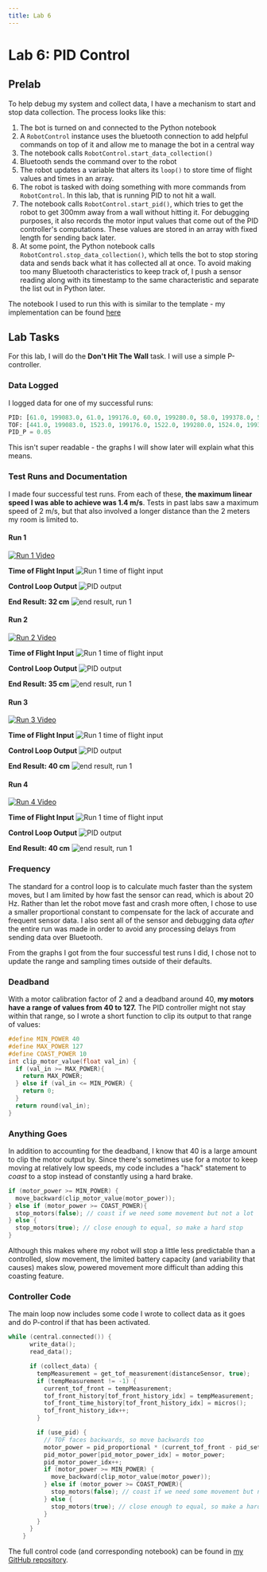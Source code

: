 ```yaml
---
title: Lab 6
---
```


# Lab 6: PID Control

## Prelab
To help debug my system and collect data, I have a mechanism to start and stop data collection. The process looks like this:

1. The bot is turned on and connected to the Python notebook
2. A `RobotControl` instance uses the bluetooth connection to add helpful commands on top of it and allow me to manage the bot in a central way
3. The notebook calls `RobotControl.start_data_collection()`
4. Bluetooth sends the command over to the robot
5. The robot updates a variable that alters its `loop()` to store time of flight values and times in an array.
6. The robot is tasked with doing something with more commands from `RobotControl`. In this lab, that is running PID to not hit a wall.
7. The notebook calls `RobotControl.start_pid()`, which tries to get the robot to get 300mm away from a wall without hitting it. For debugging purposes, it also records the motor input values that come out of the PID controller's computations. These values are stored in an array with fixed length for sending back later.
8. At some point, the Python notebook calls `RobotControl.stop_data_collection()`, which tells the bot to stop storing data and sends back what it has collected all at once. To avoid making too many Bluetooth characteristics to keep track of, I push a sensor reading along with its timestamp to the same characteristic and separate the list out in Python later.

The notebook I used to run this with is similar to the template - my implementation can be found [here](https://github.com/slawrence100/ece4960-fast-robots-code/blob/main/lab06/robot_pid.ipynb)

## Lab Tasks

For this lab, I will do the **Don't Hit The Wall** task. I will use a simple P-controller.

### Data Logged
I logged data for one of my successful runs:

```python
PID: [61.0, 199083.0, 61.0, 199176.0, 60.0, 199280.0, 58.0, 199378.0, 57.0, 199480.0, 54.0, 199589.0, 50.0, 199682.0, 46.0, 199792.0, 42.0, 199884.0, 37.0, 199999.0, 32.0, 200092.0, 26.0, 200207.0, 22.0, 200299.0, 18.0, 200397.0, 14.0, 200504.0, 11.0, 200598.0, 8.0, 200706.0, 6.0, 200803.0, 5.0, 200908.0, 5.0, 201003.0, 5.0, 201108.0, 0.0, 201203.0, 0.0, 201312.0, 0.0, 201408.0, 0.0, 201512.0, 0.0, 201605.0, 0.0, 201710.0, 0.0, 201805.0, 0.0, 0.0, 0.0, 0.0, 0.0, 0.0, 0.0, 0.0, 0.0, 0.0, 0.0, 0.0, 0.0, 0.0, 0.0, 0.0, 0.0, 0.0, 0.0, 0.0, 0.0, 0.0, 0.0, 0.0]
TOF: [441.0, 199083.0, 1523.0, 199176.0, 1522.0, 199280.0, 1524.0, 199378.0, 1510.0, 199480.0, 1479.0, 199589.0, 1440.0, 199682.0, 1380.0, 199792.0, 1318.0, 199884.0, 1236.0, 199999.0, 1148.0, 200092.0, 1042.0, 200207.0, 941.0, 200299.0, 836.0, 200397.0, 746.0, 200504.0, 670.0, 200598.0, 593.0, 200706.0, 531.0, 200803.0, 477.0, 200908.0, 439.0, 201003.0, 414.0, 201108.0, 406.0, 201203.0, 407.0, 201312.0, 406.0, 201408.0, 404.0, 201512.0, 402.0, 201605.0, 405.0, 201710.0, 404.0, 201805.0, 0.0, 0.0, 0.0, 0.0, 0.0, 0.0, 0.0, 0.0, 0.0, 0.0, 0.0, 0.0, 0.0, 0.0, 0.0, 0.0, 0.0, 0.0, 0.0, 0.0, 0.0, 0.0, 0.0, 0.0]
PID_P = 0.05
```

This isn't super readable - the graphs I will show later will explain what this means.

### Test Runs and Documentation
I made four successful test runs. From each of these, **the maximum linear speed I was able to achieve was 1.4 m/s**. Tests in past labs saw a maximum speed of 2 m/s, but that also involved a longer distance than the 2 meters my room is limited to.


#### Run 1

[![Run 1 Video](http://img.youtube.com/vi/kPEfMuRnGjU/0.jpg)](http://www.youtube.com/watch?v=kPEfMuRnGjU)

**Time of Flight Input**
![Run 1 time of flight input](lab06_photos/run1/tof.png)

**Control Loop Output**
![PID output](lab06_photos/run1/pid.png)

**End Result: 32 cm**
![end result, run 1](lab06_photos/run1/run1.jpg)

#### Run 2
[![Run 2 Video](http://img.youtube.com/vi/hRZY0HmItu4/0.jpg)](http://www.youtube.com/watch?v=hRZY0HmItu4)

**Time of Flight Input**
![Run 1 time of flight input](lab06_photos/run2/tof.png)

**Control Loop Output**
![PID output](lab06_photos/run2/pid.png)

**End Result: 35 cm**
![end result, run 1](lab06_photos/run2/run2.jpg)

#### Run 3
[![Run 3 Video](http://img.youtube.com/vi/lt0hfkXV8lY/0.jpg)](http://www.youtube.com/watch?v=lt0hfkXV8lY)

**Time of Flight Input**
![Run 1 time of flight input](lab06_photos/run3/tof.png)

**Control Loop Output**
![PID output](lab06_photos/run3/pid.png)

**End Result: 40 cm**
![end result, run 1](lab06_photos/run3/run3.jpg)

#### Run 4
[![Run 4 Video](http://img.youtube.com/vi/a07Wd1iGDKc/0.jpg)](http://www.youtube.com/watch?v=J-4I9mYcd6c)

**Time of Flight Input**
![Run 1 time of flight input](lab06_photos/run4/tof.png)

**Control Loop Output**
![PID output](lab06_photos/run4/pid.png)

**End Result: 40 cm**
![end result, run 1](lab06_photos/run4/run4.jpg)

### Frequency
The standard for a control loop is to calculate much faster than the system moves, but I am limited by how fast the sensor can read, which is about 20 Hz. Rather than let the robot move fast and crash more often, I chose to use a smaller proportional constant to compensate for the lack of accurate and frequent sensor data. I also sent all of the sensor and debugging data *after* the entire run was made in order to avoid any processing delays from sending data over Bluetooth.

From the graphs I got from the four successful test runs I did, I chose not to update the range and sampling times outside of their defaults.

### Deadband
With a motor calibration factor of 2 and a deadband around 40, **my motors have a range of values from 40 to 127.** The PID controller might not stay within that range, so I wrote a short function to clip its output to that range of values:

```cpp
#define MIN_POWER 40
#define MAX_POWER 127
#define COAST_POWER 10
int clip_motor_value(float val_in) {
  if (val_in >= MAX_POWER){
    return MAX_POWER;
  } else if (val_in <= MIN_POWER) {
    return 0;
  }
  return round(val_in);
}
```

### Anything Goes
In addition to accounting for the deadband, I know that 40 is a large amount to clip the motor output by. Since there's sometimes use for a motor to keep moving at relatively low speeds, my code includes a "hack" statement to *coast* to a stop instead of constantly using a hard brake.

```cpp
if (motor_power >= MIN_POWER) {
  move_backward(clip_motor_value(motor_power));
} else if (motor_power >= COAST_POWER){
  stop_motors(false); // coast if we need some movement but not a lot
} else {
  stop_motors(true); // close enough to equal, so make a hard stop
}
```

Although this makes where my robot will stop a little less predictable than a controlled, slow movement, the limited battery capacity (and variability that causes) makes slow, powered movement more difficult than adding this coasting feature.

### Controller Code
The main loop now includes some code I wrote to collect data as it goes and do P-control if that has been activated.

```cpp
while (central.connected()) {
      write_data();
      read_data();

      if (collect_data) {
        tempMeasurement = get_tof_measurement(distanceSensor, true);
        if (tempMeasurement != -1) {
          current_tof_front = tempMeasurement;
          tof_front_history[tof_front_history_idx] = tempMeasurement;
          tof_front_time_history[tof_front_history_idx] = micros();
          tof_front_history_idx++;
        }

        if (use_pid) {
          // TOF faces backwards, so move backwards too
          motor_power = pid_proportional * (current_tof_front - pid_setpoint);
          pid_motor_power[pid_motor_power_idx] = motor_power;
          pid_motor_power_idx++;
          if (motor_power >= MIN_POWER) {
            move_backward(clip_motor_value(motor_power));
          } else if (motor_power >= COAST_POWER){
            stop_motors(false); // coast if we need some movement but not a lot
          } else {
            stop_motors(true); // close enough to equal, so make a hard stop
          }
        }
      }
    }
```
The full control code (and corresponding notebook) can be found in [my GitHub repository](https://github.com/slawrence100/ece4960-fast-robots-code/tree/main/lab06).




